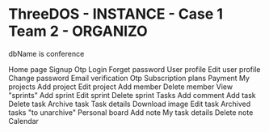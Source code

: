 # ThreeDOS - INSTANCE - Case 1 Team 2 - ORGANIZO </br>

dbName is conference

Home page 
Signup
Otp
Login 
Forget password 
User profile
Edit user profile 
Change password
Email verification
Otp
Subscription plans
Payment 
My projects 
Add project 
Edit project 
Add member
Delete member
View "sprints"
Add sprint
Edit sprint
Delete sprint 
Tasks
Add comment
Add task
Delete task
Archive task
Task details 
Download image
Edit task
Archived tasks "to unarchive"
Personal board
Add note
My task details
Delete note
Calendar
